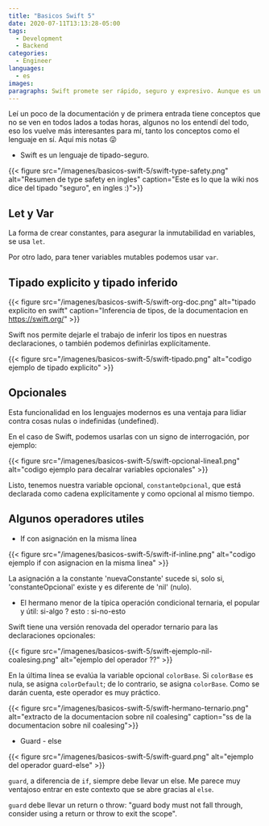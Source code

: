 ```yaml
---
title: "Basicos Swift 5"
date: 2020-07-11T13:13:28-05:00
tags:
  - Development
  - Backend
categories:
  - Engineer
languages:
  - es
images:
paragraphs: Swift promete ser rápido, seguro y expresivo. Aunque es un lenguaje de propósito general, es mejor conocido como el lenguaje moderno que debes aprender para desarrollar aplicaciones en el ecosistema de la familia Manzana.
---
```


Leí un poco de la documentación y de primera entrada tiene conceptos que no se ven en todos lados a todas horas, algunos no los entendí del todo, eso los vuelve más interesantes para mí, tanto los conceptos como el lenguaje en sí. Aquí mis notas 😜

- Swift es un lenguaje de tipado-seguro.

{{< figure src="/imagenes/basicos-swift-5/swift-type-safety.png" alt="Resumen de type safety en ingles" caption="Este es lo que la wiki nos dice del tipado \"seguro\", en ingles :)">}}

## Let y Var

La forma de crear constantes, para asegurar la inmutabilidad en variables, se usa `let`.

Por otro lado, para tener variables mutables podemos usar `var`.

## Tipado explicito y tipado inferido

{{< figure src="/imagenes/basicos-swift-5/swift-org-doc.png" alt="tipado explicito en swift" caption="Inferencia de tipos, de la documentacion en <https://swift.org/>" >}}

Swift nos permite dejarle el trabajo de inferir los tipos en nuestras declaraciones, o también podemos definirlas explícitamente.

{{< figure src="/imagenes/basicos-swift-5/swift-tipado.png" alt="codigo ejemplo de tipado explicito" >}}

## Opcionales

Esta funcionalidad en los lenguajes modernos es una ventaja para lidiar contra cosas nulas o indefinidas (undefined).

En el caso de Swift, podemos usarlas con un signo de interrogación, por ejemplo:

{{< figure src="/imagenes/basicos-swift-5/swift-opcional-linea1.png" alt="codigo ejemplo para decalrar variables opcionales" >}}

Listo, tenemos nuestra variable opcional, `constanteOpcional`, que está declarada como cadena explícitamente y como opcional al mismo tiempo.

## Algunos operadores utiles

- If con asignación en la misma línea

{{< figure src="/imagenes/basicos-swift-5/swift-if-inline.png" alt="codigo ejemplo if con asignacion en la misma linea" >}}

La asignación a la constante 'nuevaConstante' sucede si, solo si, 'constanteOpcional' existe y es diferente de 'nil' (nulo).

- El hermano menor de la típica operación condicional ternaria, el popular y útil: si-algo ? esto : si-no-esto

Swift tiene una versión renovada del operador ternario para las declaraciones opcionales:

{{< figure src="/imagenes/basicos-swift-5/swift-ejemplo-nil-coalesing.png" alt="ejemplo del operador ??" >}}

En la última línea se evalúa la variable opcional `colorBase`. Si `colorBase` es nula, se asigna `colorDefault`; de lo contrario, se asigna `colorBase`. Como se darán cuenta, este operador es muy práctico.

{{< figure src="/imagenes/basicos-swift-5/swift-hermano-ternario.png" alt="extracto de la documentacion sobre nil coalesing" caption="ss de la documentacion sobre nil coalesing">}}

- Guard - else

{{< figure src="/imagenes/basicos-swift-5/swift-guard.png" alt="ejemplo del operador guard-else" >}}

`guard`, a diferencia de `if`, siempre debe llevar un else. Me parece muy ventajoso entrar en este contexto que se abre gracias al `else`.

`guard` debe llevar un return o throw: "guard body must not fall through, consider using a return or throw to exit the scope".
